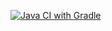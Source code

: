 [![Java CI with Gradle](https://github.com/SereZzZ/Project-2-Api/actions/workflows/gradle.yml/badge.svg)](https://github.com/SereZzZ/Project-2-Api/actions/workflows/gradle.yml)
